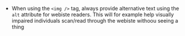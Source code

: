 * When using the `<img />` tag, always provide alternative text using the `alt` attribute for webiste readers. This will for example help visually impaired individuals scan/read through the webiste withoou seeing a thing 